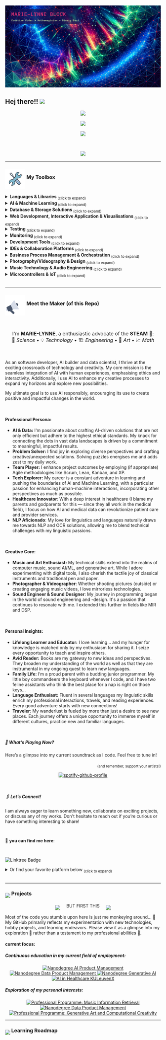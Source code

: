 ![GitHub ReadMe Header](https://github.com/MarieLynneBlock/MarieLynneBlock/blob/master/img/header_lsystem-aurora.png)
## Hej there!! <img src="https://media.giphy.com/media/hvRJCLFzcasrR4ia7z/giphy.gif" width="30px">


<!-- Stats Dashboard -->

<!-- Streak -->
<p align="center">
  <a href="https://git.io/streak-stats">
    <img src="https://streak-stats.demolab.com?user=MarieLynneBlock&theme=nord&border_radius=4.5&date_format=j%20M%5B%20Y%5D&mode=weekly&card_width=450&card_height=200"/>
  </a>
</p>

<!-- Activity Graph -->
<p align="center">
  <a href="https://git.io/streak-stats">
    <img height=250 src="https://github-readme-activity-graph.vercel.app/graph?username=MarieLynneBlock&border_radius=0&custom_title=activity%20graph&hide_title=true&bg_color=2E3440&color=81A1C1&line=88C0D0&point=5E81AC&area_color=D8DEE9&title_color=81A1C1&area=true"/>
  </a> 
</p>

<!-- GitHub Trophies -->
<p align="center">
  <a href="https://github.com/MarieLynneBlock/github-profile-trophy">
    <img src="https://github-profile-trophy.vercel.app/?username=MarieLynneBlock&theme=nord&&column=9&row=1" />
  </a>
</p>

<br>

<!-- TODO: personalise
<p align="center">
  <a href="https://github.com/marielynneblock/github-readme-stats">
    <img height="250" width="250" src="https://github-readme-stats.vercel.app/api/top-langs/?username=MarieLynneBlock&theme=nord&langs_count=8&layout=donut-vertical&border_radius=0"/>
  </a>
  <a href="https://github.com/marielynneblock/github-readme-stats">
    <img height="250" src="https://github-readme-stats.vercel.app/api?username=MarieLynneBlock&theme=nord&border_radius=0&card_width=190&ring_color=88C0D0&include_all_commits=true&rank_icon=percentile&show=reviews" />
  </a> 
</p> 
-->

<!-- Visitors badge -->
<p align="center">
  <a href="https://visitorbadge.io/status?path=https%3A%2F%2Fgithub.com%2FMarieLynneBlock">
    <img src="https://api.visitorbadge.io/api/visitors?path=https%3A%2F%2Fgithub.com%2FMarieLynneBlock&label=visitors&labelColor=%232d3440&countColor=%2380a0c0&style=flat-square" />
  </a>
</p>


---

<h3>
  <img src="https://raw.githubusercontent.com/MarieLynneBlock/MarieLynneBlock/master/gifs/toolkit.gif" width="65" align="middle"> My Toolbox
</h3>


<details>
  <summary><strong> Languages & Libraries </strong> <sub> (click to expand) </sub></summary>
  <br>
  
![Python Badge](https://img.shields.io/badge/-Python-3B4252?style=flat&logo=python&logoColor=EBCB8B)
![R Badge](https://img.shields.io/badge/-R-3B4252?style=flat&logo=r&logoColor=BF616A)
![Java Badge](https://img.shields.io/badge/-Java-3B4252?style=flat&logo=openjdk&logoColor=D08770)
![Lua Badge](https://img.shields.io/badge/-Lua-3B4252?style=flat&logo=lua&logoColor=D08770)
![ChucK Badge](https://img.shields.io/badge/-ChucK-3B4252?style=flat&logo=chuck&logoColor=81A1C1)
![Scala Badge](https://img.shields.io/badge/-Scala-3B4252?style=flat&logo=scala&logoColor=8FBCBB)
![Rust Badge](https://img.shields.io/badge/-Rust-3B4252?style=flat&logo=rust&logoColor=A3BE8C)
![C# Badge](https://img.shields.io/badge/-C%23-3B4252?style=flat&logo=sharp&logoColor=88C0D0)
![C++ Badge](https://img.shields.io/badge/-C++-3B4252?style=flat&logo=cplusplus&logoColor=88C0D0)
![.NET Badge](https://img.shields.io/badge/-.NET-3B4252?style=flat&logo=dotnet&logoColor=88C0D0)
![Delphi Badge](https://img.shields.io/badge/-Delphi-3B4252?style=flat&logo=delphi&logoColor=5E81AC)
![F# Badge](https://img.shields.io/badge/-FSharp-3B4252?style=flat&logo=fsharp&logoColor=5E81AC)
![Go Badge](https://img.shields.io/badge/-Go-3B4252?style=flat&logo=go&logoColor=5E81AC)
![Julia Badge](https://img.shields.io/badge/-Julia-3B4252?style=flat&logo=julia&logoColor=5E81AC)
![Kotlin Badge](https://img.shields.io/badge/-Kotlin-3B4252?style=flat&logo=kotlin&logoColor=BF616A)

###### general
> ![JSON Badge](https://img.shields.io/badge/-JSON-3B4252?style=flat&logo=json&logoColor=D08770)
> ![Swagger Badge](https://img.shields.io/badge/-Swagger-3B4252?style=flat&logo=swagger&logoColor=B48EAD)
> ![YAML Badge](https://img.shields.io/badge/-YAML-3B4252?style=flat&logo=yaml&logoColor=88C0D0)
> ![Terraform Badge](https://img.shields.io/badge/-Terraform-3B4252?style=flat&logo=terraform&logoColor=81A1C1)
> ![TOML Badge](https://img.shields.io/badge/-TOML-3B4252?style=flat&logo=toml&logoColor=D08770)
> ![Jenkins Badge](https://img.shields.io/badge/-Jenkins-3B4252?style=flat&logo=jenkins&logoColor=BF616A)
> ![Argo Badge](https://img.shields.io/badge/-Argo-3B4252?style=flat&logo=argo&logoColor=B48EAD)

###### Python
> ![Conda Badge](https://img.shields.io/badge/-Conda-3B4252?style=flat&logo=anaconda&logoColor=A3BE8C)
> ![Poetry Badge](https://img.shields.io/badge/-Poetry-3B4252?style=flat&logo=poetry&logoColor=5E81AC)
> ![PyPI Badge](https://img.shields.io/badge/-PyPI-3B4252?style=flat&logo=pypi&logoColor=B48EAD)
> ![Django Badge](https://img.shields.io/badge/-Django-3B4252?style=flat&logo=django&logoColor=D08770)
> ![FastAPI Badge](https://img.shields.io/badge/-FastAPI-3B4252?style=flat&logo=fastapi&logoColor=BF616A)
> ![Flask Badge](https://img.shields.io/badge/-Flask-3B4252?style=flat&logo=flask&logoColor=A3BE8C)
> ![Gunicorn Badge](https://img.shields.io/badge/-Gunicorn-3B4252?style=flat&logo=gunicorn&logoColor=8FBCBB)
> ![Celery Badge](https://img.shields.io/badge/-Celery-3B4252?style=flat&logo=celery&logoColor=5E81AC)
> ![Snyk Badge](https://img.shields.io/badge/-Snyk-3B4252?style=flat&logo=snyk&logoColor=5E81AC)
> ![Cookiecutter Badge](https://img.shields.io/badge/-Cookiecutter-3B4252?style=flat&logo=cookiecutter&logoColor=BF616A)

###### R
> ![Tidyverse Badge](https://img.shields.io/badge/-Tidyverse-3B4252?style=flat&logo=tidyverse&logoColor=88C0D0)
> ![GModels Badge](https://img.shields.io/badge/-GModels-3B4252?style=flat&logo=themodelsresource&logoColor=81A1C1)
> ![XGBoost Badge](https://img.shields.io/badge/-XGBoost-3B4252?style=flat&logo=xgboost&logoColor=B48EAD)
> ![OneR Badge](https://img.shields.io/badge/-OneR-3B4252?style=flat&logo=oner&logoColor=5E81AC)
> ![Ranger Badge](https://img.shields.io/badge/-Ranger-3B4252?style=flat&logo=ranger&logoColor=BF616A)
> ![IML Badge](https://img.shields.io/badge/-IML-3B4252?style=flat&logo=iml&logoColor=D08770)
> ![TM Badge](https://img.shields.io/badge/-TM-3B4252?style=flat&logo=tm&logoColor=A3BE8C)
> ![PDP Badge](https://img.shields.io/badge/-PDP-3B4252?style=flat&logo=pdp&logoColor=8FBCBB)
> ![H2O Badge](https://img.shields.io/badge/-H2O-3B4252?style=flat&logo=h2o&logoColor=88C0D0)
> ![VIP Badge](https://img.shields.io/badge/-VIP-3B4252?style=flat&logo=vip&logoColor=81A1C1)

###### Java
> ![Gradle Badge](https://img.shields.io/badge/-Gradle-3B4252?style=flat&logo=gradle&logoColor=A3BE8C)
> ![Spring Badge](https://img.shields.io/badge/-Spring-3B4252?style=flat&logo=spring&logoColor=A3BE8C)
> ![Spring Boot Badge](https://img.shields.io/badge/-Spring%20Boot-3B4252?style=flat&logo=springboot&logoColor=B48EAD)
> ![Hibernate Badge](https://img.shields.io/badge/-Hibernate-3B4252?style=flat&logo=hibernate&logoColor=5E81AC)
> ![Vaadin Badge](https://img.shields.io/badge/-Vaadin-3B4252?style=flat&logo=vaadin&logoColor=81A1C1)
> ![Quarkus Badge](https://img.shields.io/badge/-Quarkus-3B4252?style=flat&logo=quarkus&logoColor=88C0D0)

##### Infrastucture and DevOps
> ![Kubernetes Badge](https://img.shields.io/badge/-Kubernetes-3B4252?style=flat&logo=kubernetes&logoColor=5E81AC)
> ![Ingress Badge](https://img.shields.io/badge/-Ingress-3B4252?style=flat&logo=ingress&logoColor=88C0D0)
> ![Red Hat OpenShift Badge](https://img.shields.io/badge/-Red%20Hat%20OpenShift-3B4252?style=flat&logo=redhatopenshift&logoColor=5E81AC)
> ![AWS Badge](https://img.shields.io/badge/-AWS-3B4252?style=flat&logo=amazonwebservices&logoColor=D08770)
> ![Google Cloud Badge](https://img.shields.io/badge/-Google%20Cloud-3B4252?style=flat&logo=googlecloud&logoColor=BF616A)
> ![Azure Badge](https://img.shields.io/badge/-Azure-3B4252?style=flat&logo=microsoftazure&logoColor=D08770)
> ![Docker Badge](https://img.shields.io/badge/-Docker-3B4252?style=flat&logo=docker&logoColor=B48EAD)
> ![Podman Badge](https://img.shields.io/badge/-Podman-3B4252?style=flat&logo=podman&logoColor=81A1C1)
> ![HashiCorp Badge](https://img.shields.io/badge/-HashiCorp-3B4252?style=flat&logo=hashicorp&logoColor=88C0D0)
> ![Heroku Badge](https://img.shields.io/badge/-Heroku-3B4252?style=flat&logo=heroku&logoColor=81A1C1)
> ![Jekyll Badge](https://img.shields.io/badge/-Jekyll-3B4252?style=flat&logo=jekyll&logoColor=5E81AC)

<br>
</details>


<details>
  <summary><strong> AI & Machine Learning </strong> <sub> (click to expand) </sub></summary>
  <br>
    
![PyTorch Badge](https://img.shields.io/badge/-PyTorch-3B4252?style=flat&logo=pytorch&logoColor=BF616A)
![TensorFlow Badge](https://img.shields.io/badge/-TensorFlow-3B4252?style=flat&logo=tensorflow&logoColor=D08770)
![MLflow Badge](https://img.shields.io/badge/-MLflow-3B4252?style=flat&logo=mlflow&logoColor=BF616A)
![Scikit-Learn Badge](https://img.shields.io/badge/-Scikit--Learn-3B4252?style=flat&logo=scikit-learn&logoColor=88C0D0)
![SciPy Badge](https://img.shields.io/badge/-SciPy-3B4252?style=flat&logo=scipy&logoColor=88C0D0)
![SymPy Badge](https://img.shields.io/badge/-SymPy-3B4252?style=flat&logo=sympy&logoColor=8FBCBB)
![Matplotlib Badge](https://img.shields.io/badge/-Matplotlib-3B4252?style=flat&logo=matplotlib&logoColor=88C0D0)
![Pandas Badge](https://img.shields.io/badge/-Pandas-3B4252?style=flat&logo=pandas&logoColor=B48EAD)
![NumPy Badge](https://img.shields.io/badge/-NumPy-3B4252?style=flat&logo=numpy&logoColor=8FBCBB)
![OpenCV Badge](https://img.shields.io/badge/-OpenCV-3B4252?style=flat&logo=opencv&logoColor=D08770)
![NLTK Badge](https://img.shields.io/badge/-NLTK-3B4252?style=flat&logo=nltk&logoColor=88C0D0)
![Seaborn Badge](https://img.shields.io/badge/-Seaborn-3B4252?style=flat&logo=seaborn&logoColor=81A1C1)
![Keras Badge](https://img.shields.io/badge/-Keras-3B4252?style=flat&logo=keras&logoColor=A3BE8C)
![Jupyter Badge](https://img.shields.io/badge/-Jupyter-3B4252?style=flat&logo=jupyter&logoColor=D08770)
![Tableau Badge](https://img.shields.io/badge/-Tableau-3B4252?style=flat&logo=tableau&logoColor=88C0D0)
![OpenAI Badge](https://img.shields.io/badge/-OpenAI-3B4252?style=flat&logo=openai&logoColor=BF616A)

<br>
</details>


<details>
  <summary><strong> Database & Storage Solutions </strong> <sub> (click to expand) </sub></summary>
  <br>
    
![MySQL Badge](https://img.shields.io/badge/-MySQL-3B4252?style=flat&logo=mysql&logoColor=88C0D0)
![PostgreSQL Badge](https://img.shields.io/badge/-PostgreSQL-3B4252?style=flat&logo=postgresql&logoColor=81A1C1)
![SQLite Badge](https://img.shields.io/badge/-SQLite-3B4252?style=flat&logo=sqlite&logoColor=B48EAD)
![Amazon S3 Badge](https://img.shields.io/badge/-Amazon%20S3-3B4252?style=flat&logo=amazons3&logoColor=D08770)
![InfluxDB Badge](https://img.shields.io/badge/-InfluxDB-3B4252?style=flat&logo=influxdb&logoColor=88C0D0)
![MongoDB Badge](https://img.shields.io/badge/-MongoDB-3B4252?style=flat&logo=mongodb&logoColor=D08770)
![AWS Lambda Badge](https://img.shields.io/badge/-AWS%20Lambda-3B4252?style=flat&logo=awslambda&logoColor=A3BE8C)
![Apache Kafka Badge](https://img.shields.io/badge/-Apache%20Kafka-3B4252?style=flat&logo=apachekafka&logoColor=B48EAD)
![Apache Parquet Badge](https://img.shields.io/badge/-Apache%20Parquet-3B4252?style=flat&logo=apacheparquet&logoColor=8FBCBB)
![Apache Spark Badge](https://img.shields.io/badge/-Apache%20Spark-3B4252?style=flat&logo=apachespark&logoColor=88C0D0)

<br>
</details>


<details>
  <summary><strong> Web Development, Interactive Application & Visualisations </strong> <sub> (click to expand) </sub></summary>
  <br>
  
![HTML Badge](https://img.shields.io/badge/-HTML-3B4252?style=flat&logo=html5&logoColor=A3BE8C)
![CSS Badge](https://img.shields.io/badge/-CSS-3B4252?style=flat&logo=css3&logoColor=B48EAD)
![JavaScript Badge](https://img.shields.io/badge/-JavaScript-3B4252?style=flat&logo=javascript&logoColor=5E81AC)
![TypeScript Badge](https://img.shields.io/badge/-TypeScript-3B4252?style=flat&logo=typescript&logoColor=EBCB8B)
![Node.js Badge](https://img.shields.io/badge/-Node.js-3B4252?style=flat&logo=node.js&logoColor=BF616A)
![npm Badge](https://img.shields.io/badge/-npm-3B4252?style=flat&logo=npm&logoColor=81A1C1)

###### Frameworks & Libraries
> ![React Badge](https://img.shields.io/badge/-React-3B4252?style=flat&logo=react&logoColor=BF616A)
> ![Angular Badge](https://img.shields.io/badge/-Angular-3B4252?style=flat&logo=angular&logoColor=81A1C1)
> ![Vue.js Badge](https://img.shields.io/badge/-Vue.js-3B4252?style=flat&logo=vue.js&logoColor=5E81AC)
> ![Bootstrap Badge](https://img.shields.io/badge/-Bootstrap-3B4252?style=flat&logo=bootstrap&logoColor=8FBCBB)
> ![Sass Badge](https://img.shields.io/badge/-Sass-3B4252?style=flat&logo=sass&logoColor=88C0D0)
> ![jQuery Badge](https://img.shields.io/badge/-jQuery-3B4252?style=flat&logo=jquery&logoColor=D08770)
> ![Next.js Badge](https://img.shields.io/badge/-Next.js-3B4252?style=flat&logo=nextdotjs&logoColor=88C0D0)
> ![Ember.js Badge](https://img.shields.io/badge/-Ember.js-3B4252?style=flat&logo=emberdotjs&logoColor=81A1C1)
> ![Knex.js Badge](https://img.shields.io/badge/-Knex.js-3B4252?style=flat&logo=knexdotjs&logoColor=81A1C1)

###### Visualization & Generative Art
> ![Three.js Badge](https://img.shields.io/badge/-Three.js-3B4252?style=flat&logo=threedotjs&logoColor=5E81AC)
> ![p5.js Badge](https://img.shields.io/badge/-p5.js-3B4252?style=flat&logo=p5dotjs&logoColor=88C0D0)
> ![Processing Badge](https://img.shields.io/badge/-Processing%20Foundation-3B4252?style=flat&logo=processingfoundation&logoColor=D08770)
> ![D3.js Badge](https://img.shields.io/badge/-D3.js-3B4252?style=flat&logo=d3dotjs&logoColor=A3BE8C)

<br>
</details>


<details>
  <summary><strong> Testing </strong> <sub> (click to expand) </sub></summary>
  <br>
    
![Postman Badge](https://img.shields.io/badge/-Postman-3B4252?style=flat&logo=postman&logoColor=D08770)
![Pytest Badge](https://img.shields.io/badge/-Pytest-3B4252?style=flat&logo=pytest&logoColor=88C0D0)
![Selenium Badge](https://img.shields.io/badge/-Selenium-3B4252?style=flat&logo=selenium&logoColor=81A1C1)
![JUnit 5 Badge](https://img.shields.io/badge/-JUnit%205-3B4252?style=flat&logo=junit5&logoColor=8FBCBB)
![Cucumber Badge](https://img.shields.io/badge/-Cucumber-3B4252?style=flat&logo=cucumber&logoColor=88C0D0)
![Mocha Badge](https://img.shields.io/badge/-Mocha-3B4252?style=flat&logo=mocha&logoColor=D08770)
![NUnit Badge](https://img.shields.io/badge/-NUnit-3B4252?style=flat&logo=nunit&logoColor=88C0D0)

<br>
</details>


<details>
  <summary><strong> Monitoring </strong> <sub> (click to expand) </sub></summary>
  <br>

![Grafana Badge](https://img.shields.io/badge/-Grafana-3B4252?style=flat&logo=grafana&logoColor=B48EAD)
![Prometheus Badge](https://img.shields.io/badge/-Prometheus-3B4252?style=flat&logo=prometheus&logoColor=D08770)
![Elasticsearch Badge](https://img.shields.io/badge/-Elasticsearch-3B4252?style=flat&logo=elasticsearch&logoColor=88C0D0)
![Kibana Badge](https://img.shields.io/badge/-Kibana-3B4252?style=flat&logo=kibana&logoColor=88C0D0)
![OpenSearch Badge](https://img.shields.io/badge/-OpenSearch-3B4252?style=flat&logo=opensearch&logoColor=A3BE8C)

<br>
</details>


<details>
  <summary><strong> Development Tools </strong> <sub>(click to expand)</sub></summary>
  <br>

![Git Badge](https://img.shields.io/badge/-Git-3B4252?style=flat&logo=git&logoColor=5E81AC)
![GitHub Badge](https://img.shields.io/badge/-GitHub-3B4252?style=flat&logo=github&logoColor=8FBCBB)
![GitLab Badge](https://img.shields.io/badge/-GitLab-3B4252?style=flat&logo=gitlab&logoColor=D08770)
![Subversion Badge](https://img.shields.io/badge/-Subversion-3B4252?style=flat&logo=subversion&logoColor=D08770)
![GitKraken Badge](https://img.shields.io/badge/-GitKraken-3B4252?style=flat&logo=gitkraken&logoColor=81A1C1)
![Homebrew Badge](https://img.shields.io/badge/-Homebrew-3B4252?style=flat&logo=homebrew&logoColor=BF616A)
![Slack Badge](https://img.shields.io/badge/-Slack-3B4252?style=flat&logo=slack&logoColor=B48EAD)
![Discord Bagde](https://img.shields.io/badge/-Discord-3B4252?style=flat&logo=discord&logoColor=BF616A)

<br>
</details>


<details>
  <summary><strong> IDEs & Collaboration Platforms </strong> <sub> (click to expand) </sub></summary>
  <br>

![IntelliJ IDEA Badge](https://img.shields.io/badge/-IntelliJ%20IDEA-3B4252?style=flat&logo=intellijidea&logoColor=A3BE8C)
![PyCharm Badge](https://img.shields.io/badge/-PyCharm-3B4252?style=flat&logo=pycharm&logoColor=A3BE8C)
![VSCode Badge](https://img.shields.io/badge/-VSCode-3B4252?style=flat&logo=visualstudiocode&logoColor=88C0D0)
![Atom Badge](https://img.shields.io/badge/-Atom-3B4252?style=flat&logo=atom&logoColor=5E81AC)
![RStudio IDE Badge](https://img.shields.io/badge/-RStudio%20IDE-3B4252?style=flat&logo=rstudioide&logoColor=D08770)
![WebStorm Badge](https://img.shields.io/badge/-WebStorm-3B4252?style=flat&logo=webstorm&logoColor=BF616A)
![CLion Badge](https://img.shields.io/badge/-CLion-3B4252?style=flat&logo=clion&logoColor=BF616A)
![Eclipse IDE Badge](https://img.shields.io/badge/-Eclipse%20IDE-3B4252?style=flat&logo=eclipseide&logoColor=8FBCBB)
![ReSharper Badge](https://img.shields.io/badge/-ReSharper-3B4252?style=flat&logo=resharper&logoColor=BF616A)
![GoLand Badge](https://img.shields.io/badge/-GoLand-3B4252?style=flat&logo=goland&logoColor=BF616A)
![Sublime Text Badge](https://img.shields.io/badge/-Sublime%20Text-3B4252?style=flat&logo=sublimetext&logoColor=BF616A)
![Xcode Badge](https://img.shields.io/badge/-Xcode-3B4252?style=flat&logo=xcode&logoColor=A3BE8C)

![Google Colab Badge](https://img.shields.io/badge/-Google%20Colab-3B4252?style=flat&logo=googlecolab&logoColor=D08770)
![GitHub Codespaces Badge](https://img.shields.io/badge/-GitHub%20Codespaces-3B4252?style=flat&logo=github&logoColor=8FBCBB)

<br>
</details>


<details>
  <summary><strong> Business Process Management & Orchestration </strong> <sub> (click to expand) </sub></summary>

###### Core BPM & Workflow Automation
> ![OutSystems Badge](https://img.shields.io/badge/-OutSystems-3B4252?style=flat&logo=outsystems&logoColor=BF616A)
> ![Camunda Badge](https://img.shields.io/badge/-Camunda-3B4252?style=flat&logo=camunda&logoColor=5E81AC)
> ![UiPath Badge](https://img.shields.io/badge/-UiPath-3B4252?style=flat&logo=uipath&logoColor=B48EAD)


###### Project Management & Collaboration
> ![Jira Badge](https://img.shields.io/badge/-Jira-3B4252?style=flat&logo=jira&logoColor=BF616A)
> ![Confluence Badge](https://img.shields.io/badge/-Confluence-3B4252?style=flat&logo=confluence&logoColor=81A1C1)
> ![Trello Badge](https://img.shields.io/badge/-Trello-3B4252?style=flat&logo=trello&logoColor=A3BE8C)

###### Design & Diagramming
> ![UML Badge](https://img.shields.io/badge/-UML-3B4252?style=flat&logo=uml&logoColor=8FBCBB)
> ![CmapTools Badge](https://img.shields.io/badge/-CmapTools-3B4252?style=flat&logo=cmaptools&logoColor=81A1C1)
> ![Visio Badge](https://img.shields.io/badge/-Visio-3B4252?style=flat&logo=microsoftvisio&logoColor=88C0D0)
> ![Miro Badge](https://img.shields.io/badge/-Miro-3B4252?style=flat&logo=miro&logoColor=5E81AC)
> ![Lucid Badge](https://img.shields.io/badge/-Lucid-3B4252?style=flat&logo=lucid&logoColor=A3BE8C)
> ![Figma Badge](https://img.shields.io/badge/-Figma-3B4252?style=flat&logo=figma&logoColor=D08770)
> ![XD Badge](https://img.shields.io/badge/-XD-3B4252?style=flat&logo=adobexd&logoColor=88C0D0)

<br>
</details>


<details>
  <summary><strong> Photography/Videography & Design </strong> <sub> (click to expand) </sub></summary>

###### Photography & Photo Editing
> ![Fujifilm Badge](https://img.shields.io/badge/-Fujifilm-3B4252?style=flat&logo=fujifilm&logoColor=8FBCBB)
> ![Adobe Badge](https://img.shields.io/badge/-Adobe-3B4252?style=flat&logo=adobe&logoColor=5E81AC)
> ![Lightroom Badge](https://img.shields.io/badge/-Lightroom-3B4252?style=flat&logo=adobelightroom&logoColor=A3BE8C)
> ![Lightroom Classic Badge](https://img.shields.io/badge/-Lightroom%20Classic-3B4252?style=flat&logo=adobelightroomclassic&logoColor=B48EAD)
> ![Photoshop Badge](https://img.shields.io/badge/-Photoshop-3B4252?style=flat&logo=adobephotoshop&logoColor=8FBCBB)
> ![Affinity Badge](https://img.shields.io/badge/-Affinity-3B4252?style=flat&logo=affinity&logoColor=81A1C1)
> ![DJI Badge](https://img.shields.io/badge/-DJI-3B4252?style=flat&logo=dji&logoColor=A3BE8C)

###### Video Production
> ![Final Cut Pro Badge](https://img.shields.io/badge/-Final%20Cut%20Pro-3B4252?style=flat&logo=finalcutpro&logoColor=5E81AC)
> ![After Effects Badge](https://img.shields.io/badge/-After%20Effects-3B4252?style=flat&logo=adobeaftereffects&logoColor=BF616A)


###### Graphics & Design
> ![Illustrator Badge](https://img.shields.io/badge/-Illustrator-3B4252?style=flat&logo=adobeillustrator&logoColor=D08770)
> ![Blender Badge](https://img.shields.io/badge/-Blender-3B4252?style=flat&logo=blender&logoColor=88C0D0)
> ![GIMP Badge](https://img.shields.io/badge/-GIMP-3B4252?style=flat&logo=gimp&logoColor=88C0D0)
> ![Canva Badge](https://img.shields.io/badge/-Canva-3B4252?style=flat&logo=canva&logoColor=81A1C1)
> ![Cinema 4D Badge](https://img.shields.io/badge/-Cinema%204D-3B4252?style=flat&logo=cinema4d&logoColor=BF616A)

<br>
</details>


<details>
  <summary><strong> Music Technology & Audio Engineering </strong> <sub> (click to expand) </sub></summary>
  <br>

![ProTools Badge](https://img.shields.io/badge/-ProTools-3B4252?style=flat&logo=protools&logoColor=8FBCBB)
![Logic Pro Badge](https://img.shields.io/badge/-Logic%20Pro-3B4252?style=flat&logo=logicpro&logoColor=A3BE8C)
![Steinberg Badge](https://img.shields.io/badge/-Steinberg-3B4252?style=flat&logo=steinberg&logoColor=81A1C1)
![Ableton Live Badge](https://img.shields.io/badge/-Ableton%20Live-3B4252?style=flat&logo=abletonlive&logoColor=B48EAD)
![iZotope Badge](https://img.shields.io/badge/-iZotope-3B4252?style=flat&logo=izotope&logoColor=D08770)
![Moises Badge](https://img.shields.io/badge/-Moises-3B4252?style=flat&logo=moises&logoColor=8FBCBB)
![Bitwig Badge](https://img.shields.io/badge/-Bitwig-3B4252?style=flat&logo=bitwig&logoColor=B48EAD)
![Ardour Badge](https://img.shields.io/badge/-Ardour-3B4252?style=flat&logo=ardour&logoColor=81A1C1)
![Audacity Badge](https://img.shields.io/badge/-Audacity-3B4252?style=flat&logo=audacity&logoColor=5E81AC)
![BandLab Badge](https://img.shields.io/badge/-BandLab-3B4252?style=flat&logo=bandlab&logoColor=A3BE8C)


###### Scoring & Composing
> ![Finale Badge](https://img.shields.io/badge/-Finale-3B4252?style=flat&logo=finale&logoColor=B48EAD)
> ![Sibelius Badge](https://img.shields.io/badge/-Sibelius-3B4252?style=flat&logo=sibelius&logoColor=FFFFFF)
> ![MuseScore Badge](https://img.shields.io/badge/-MuseScore-3B4252?style=flat&logo=musescore&logoColor=B48EAD)

###### Music Programming and Sound Design
> ![JUCE Badge](https://img.shields.io/badge/-JUCE-3B4252?style=flat&logo=juce&logoColor=A3BE8C)
> ![Max/MSP Badge](https://img.shields.io/badge/-Max%2FMSP-3B4252?style=flat&logo=max&logoColor=EBCB8B)
> ![FMOD Badge](https://img.shields.io/badge/-FMOD-3B4252?style=flat&logo=fmod&logoColor=B48EAD)
> ![Octave Badge](https://img.shields.io/badge/-Octave-3B4252?style=flat&logo=octave&logoColor=5E81AC)
> ![Wwise Badge](https://img.shields.io/badge/-Wwise-3B4252?style=flat&logo=wwise&logoColor=D08770)
> ![Unreal Engine Badge](https://img.shields.io/badge/-Unreal%20Engine-3B4252?style=flat&logo=unrealengine&logoColor=88C0D0)
> ![SuperCollider Badge](https://img.shields.io/badge/-SuperCollider-3B4252?style=flat&logo=supercollider&logoColor=FF69B4)
> ![Audulus Badge](https://img.shields.io/badge/-Audulus-3B4252?style=flat&logo=audulus&logoColor=88C0D0)
> ![Pure Data Badge](https://img.shields.io/badge/-Pure%20Data-3B4252?style=flat&logo=puredata&logoColor=00FFFF)
> ![Csound Badge](https://img.shields.io/badge/-Csound-3B4252?style=flat&logo=csound&logoColor=00FFFF)
> ![Sonic Pi Badge](https://img.shields.io/badge/-Sonic%20Pi-3B4252?style=flat&logo=sonicpi&logoColor=FF69B4)

###### Tools
> ![MIDI Badge](https://img.shields.io/badge/-MIDI-3B4252?style=flat&logo=midi&logoColor=81A1C1)
> ![Yamaha Corporation Badge](https://img.shields.io/badge/-Yamaha%20Corporation-3B4252?style=flat&logo=yamahacorporation&logoColor=B48EAD)
> ![Audio-Technica Badge](https://img.shields.io/badge/-Audio%20Technica-3B4252?style=flat&logo=audiotechnica&logoColor=BF616A)

###### AI
> ![AIVA Badge](https://img.shields.io/badge/-AIVA-3B4252?style=flat&logo=aiva&logoColor=FF69B4)
> ![Suno Badge](https://img.shields.io/badge/-Suno-3B4252?style=flat&logo=suno&logoColor=A3BE8C)
> ![Udio Badge](https://img.shields.io/badge/-Udio-3B4252?style=flat&logo=udio&logoColor=00FFFF)

<br>
</details>


<details>
  <summary><strong> Microcontrollers & IoT </strong> <sub> (click to expand) </sub></summary>
  <br>

![Raspberry Pi Badge](https://img.shields.io/badge/-Raspberry%20Pi-3B4252?style=flat&logo=raspberrypi&logoColor=BF616A)
![Arduino Badge](https://img.shields.io/badge/-Arduino-3B4252?style=flat&logo=arduino&logoColor=A3BE8C)

<br>
</details>

<br>

---

<h3>
  <img src="https://raw.githubusercontent.com/MarieLynneBlock/MarieLynneBlock/master/gifs/about-me.gif" width="65" align="middle"> Meet the Maker (of this Repo)
</h3>

<br>

<p align="center" style="font-size:16px;">
  I'm <strong>MARIE-LYNNE</strong>, a enthusiastic advocate of the <strong>STEAM</strong> 💨:<br>
  🔬 <em>Science</em>   •  💡 <em>Technology</em>  •   🏗 <em>Engineering</em>  •  🎨 <em>Art</em>  •  📈 <em>Math</em>
</p>

<br>

As an software developer, AI builder and data scientist, I thrive at the exciting crossroads of technology and creativity. My core mission is the seamless integration of AI with human experiences, emphasising ethics and interactivity. Additionally, I use AI to enhance my creative processes to expand my horizons and explore new possibilities.

My ultimate goal is to use AI responsibly, encouraging its use to create positive and impactful changes in the world.

<br>

#### Professional Persona:

- **AI & Data:** I'm passionate about crafting AI-driven solutions that are not only efficient but adhere to the highest ethical standards. My knack for connecting the dots in vast data landscapes is driven by a commitment to meaningful, impactful results.
- **Problem Solver:** I find joy in exploring diverse perspectives and crafting creative/unexpected solutions. Solving puzzles energises me and adds zest to my daily work.
- **Team Player:** I enhance project outcomes by employing (if appropriate) Agile methodologies like Scrum, Lean, Kanban, and XP.
- **Tech Explorer:** My career is a constant adventure in learning and pushing the boundaries of AI and Machine Learning, with a particular passion for enhancing human-machine interactions, incorporating other perspectives as much as possible.
- **Healthcare Innovator**: With a deep interest in healthcare (I blame my parents and godparents for this — since they all work in the medical field), I focus on how AI and medical data can revolutionize patient care and provider services.
- **NLP Aficionado**: My love for linguistics and languages naturally draws me towards NLP and OCR solutions, allowing me to blend technical challenges with my linguistic passions.

<br>

#### Creative Core:

- **Music and Art Enthusiast:** My technical skills extend into the realms of computer music, sound AI/ML, and generative art. While I adore experimenting with digital tools, I also cherish the tactile joy of classical instruments and traditional pen and paper.
- **Photographer & Videographer**: Whether shooting pictures (outside) or creating engaging music videos, I love mirrorless technologies.
- **Sound Engineer & Sound Designer**: My journey in programming began in the world of sound engineering and -design. It's a passion that continues to resonate with me. I extended this further in fields like MIR and DSP.

<br>

#### Personal Insights:

- **Lifelong Learner and Educator:** I love learning... and my hunger for knowledge is matched only by my enthusiasm for sharing it. I seize every opportunity to teach and inspire others.
- **Avid Reader:** Books are my gateway to new ideas and perspectives. They broaden my understanding of the world as well as that they are instrumental in my ongoing quest to learn new languages.
- **Family Life:** I’m a proud parent with a budding junior programmer. My little boy commandeers the keyboard whenever I code, and I have two feline assistants who think the best place for a nap is right on those keys...
- **Language Enthusiast:** Fluent in several languages my linguistic skills enrich my professional interactions, travels, and reading experiences. Every good adventure starts with new connections!
- **Traveler**: My wanderlust is fueled by more than just a desire to see new places. Each journey offers a unique opportunity to immerse myself in different cultures, practice new and familiar languages.

<br>

##### 🎵 What’s Playing Now?
Here’s a glimpse into my current soundtrack as I code. Feel free to tune in!

<p align=right><sub> (and remember, support your artists!) </sub></p>


<div align="center">
  
[![spotify-github-profile](https://spotify-github-profile.kittinanx.com/api/view?uid=7dm9vs5mxucdihu106yjotae1&cover_image=true&theme=natemoo-re&show_offline=false&background_color=2e3440&interchange=false&bar_color=5e81ac&bar_color_cover=false)](https://spotify-github-profile.kittinanx.com/api/view?uid=7dm9vs5mxucdihu106yjotae1&redirect=true)

</div>

<br>

##### 🖇️ Let’s Connect!
I am always eager to learn something new, collaborate on exciting projects, or discuss any of my works. Don't hesitate to reach out if you’re curious or have something interesting to share!

<br/>

📩 **you can find me here**:

<br>

![Linktree Badge](https://img.shields.io/badge/-Linktree-3B4252?style=flat&logo=linktree&logoColor=BF616A)


<details>
  <summary> Or find your favorite platform below <sub>(click to expand)</sub></summary>
  <br>

###### Code
> ![GitHub Badge](https://img.shields.io/badge/-GitHub%20%28personal%29-3B4252?style=flat&logo=github&logoColor=8FBCBB)
> ![GitHub Badge](https://img.shields.io/badge/-GitHub%20%28creative%20coding%29-3B4252?style=flat&logo=github&logoColor=88C0D0)

> [![Hugging Face Badge](https://img.shields.io/badge/-Hugging%20Face-3B4252?style=flat&logo=huggingface&logoColor=EBCB8B)](https://huggingface.co/MarieLynneBlock)
> ![Medium Badge](https://img.shields.io/badge/-Medium-3B4252?style=flat&logo=medium&logoColor=88C0D0)
> ![Stack Overflow Badge](https://img.shields.io/badge/-Stack%20Overflow-3B4252?style=flat&logo=stackoverflow&logoColor=8FBCBB)

###### Music
> [![Bandcamp](https://img.shields.io/badge/-Bandcamp-3B4252?style=flat&logo=bandcamp&logoColor=BF616A)](https://bandcamp.com/marielynneblock)
> ![SoundCloud Badge](https://img.shields.io/badge/-SoundCloud-3B4252?style=flat&logo=soundcloud&logoColor=BF616A)
> ![Spotify Badge](https://img.shields.io/badge/-Spotify-3B4252?style=flat&logo=spotify&logoColor=D08770)

> ![YouTube Badge](https://img.shields.io/badge/-YouTube%20%28band%3A%20Two%20For%20The%20Price%20Of%20One%29-3B4252?style=flat&logo=youtube&logoColor=81A1C1)

###### Social
> [![LinkedIn Badge](https://img.shields.io/badge/-LinkedIn%20%28personal%29-3B4252?style=flat&logo=linkedin&logoColor=5E81AC)](https://www.linkedin.com/in/marielynneblock/)
> [![LinkedIn Badge](https://img.shields.io/badge/-LinkedIn%20%28organisation%29-3B4252?style=flat&logo=linkedin&logoColor=5E81AC)](https://www.linkedin.com/in/marielynneblock/)

> ![Instagram Badge](https://img.shields.io/badge/-Instagram%20%28personal%29-3B4252?style=flat&logo=instagram&logoColor=B48EAD)
> ![Instagram Badge](https://img.shields.io/badge/-Instagram%20%28creative%20coding%29-3B4252?style=flat&logo=instagram&logoColor=B48EAD)
> ![Instagram Badge](https://img.shields.io/badge/-Instagram%20%28photography%29-3B4252?style=flat&logo=instagram&logoColor=B48EAD)

> ![YouTube Badge](https://img.shields.io/badge/-YouTube%20%28personal%29-3B4252?style=flat&logo=youtube&logoColor=81A1C1)
> ![YouTube Badge](https://img.shields.io/badge/-YouTube%20%28The%20Munchkin%20Algorithm%29-3B4252?style=flat&logo=youtube&logoColor=81A1C1)
> ![YouTube Badge](https://img.shields.io/badge/-YouTube%20%28band%3A%20Two%20For%20The%20Price%20Of%20One%29-3B4252?style=flat&logo=youtube&logoColor=81A1C1)

> ![TikTok Badge](https://img.shields.io/badge/-TikTok-3B4252?style=flat&logo=tiktok&logoColor=BF616A)

###### Sport
> ![Strava Badge](https://img.shields.io/badge/-Strava-3B4252?style=flat&logo=strava&logoColor=5E81AC)
> ![Fitbit Badge](https://img.shields.io/badge/-Fitbit-3B4252?style=flat&logo=fitbit&logoColor=8FBCBB)

###### For My Fellow Nerds
> [![Steam Badge](https://img.shields.io/badge/-Steam-3B4252?style=flat&logo=steam&logoColor=88C0D0)](https://steamcommunity.com/id/KaptajnNord)

<br>
</details>


<br>

---


<h3>
  <img src="https://raw.githubusercontent.com/MarieLynneBlock/MarieLynneBlock/master/gifs/postits.gif" width="65" align="middle"> Projects
</h3>

<p align="center">
  <img src="https://raw.githubusercontent.com/MarieLynneBlock/MarieLynneBlock/master/gifs/roadsign.gif" width="40" align="middle">
  &nbsp;&nbsp;&nbsp; BUT FIRST THIS &nbsp;&nbsp;&nbsp;
  <img src="https://raw.githubusercontent.com/MarieLynneBlock/MarieLynneBlock/master/gifs/roadsign.gif" width="40" align="middle">  
</p>
Most of the code you stumble upon here is just me monkeying around... 🐒 <br>
My GitHub primarily reflects my experimentation with new technologies, hobby projects, and learning endeavors. Please view it as a glimpse into my exploration 🧪 rather than a testament to my professional abilities 🦸.

#### current focus:
##### Continuous education in my current field of employment:
 
<div align="center">
  <a href="https://github.com/MarieLynneBlock/nanodegree_AI-product-management">
    <img src="https://github-readme-stats.vercel.app/api/pin/?username=MarieLynneBlock&repo=nanodegree_AI-product-management&theme=nord" alt="Nanodegree AI Product Management">
  </a>
  
  <a href="https://github.com/MarieLynneBlock/nanodegree_data-product-management">
    <img src="https://github-readme-stats.vercel.app/api/pin/?username=MarieLynneBlock&repo=nanodegree_data-product-management&theme=nord" alt="Nanodegree Data Product Management">
  </a>
  
  <a href="https://github.com/MarieLynneBlock/nanodegree_generative-AI">
    <img src="https://github-readme-stats.vercel.app/api/pin/?username=MarieLynneBlock&repo=nanodegree_generative-AI&theme=nord" alt="Nanodegree Generative AI">
  </a>
  
  <a href="https://github.com/MarieLynneBlock/AI-in-healthcare_KULeuvenX">
    <img src="https://github-readme-stats.vercel.app/api/pin/?username=MarieLynneBlock&repo=AI-in-healthcare_KULeuvenX&theme=nord" alt="AI in Healthcare KULeuvenX">
  </a>
</div>

##### Exploration of my personal interests:

<div align="center">
  <a href="https://github.com/MarieLynneBlock/music-information-retrieval_UVAC">
    <img src="https://github-readme-stats.vercel.app/api/pin/?username=MarieLynneBlock&repo=music-information-retrieval_UVAC&theme=nord" alt="Professional Programme: Music Information Retrieval">
  </a>

  
  <a href="https://github.com/MarieLynneBlock/nanodegree_data-product-management">
    <img src="https://github-readme-stats.vercel.app/api/pin/?username=MarieLynneBlock&repo=nanodegree_data-product-management&theme=nord" alt="Nanodegree Data Product Management">
  </a>
  
  <a href="https://github.com/MarieLynneBlock/generative-art-and-computational-creativity_SFU">
    <img src="https://github-readme-stats.vercel.app/api/pin/?username=MarieLynneBlock&repo=generative-art-and-computational-creativity_SFU&theme=nord" alt="Professional Programme: Generative Art and Computational Creativity">
  </a>
</div>

---

<h3>
  <img src="https://raw.githubusercontent.com/MarieLynneBlock/MarieLynneBlock/master/gifs/postits.gif" width="65" align="middle"> Learning Roadmap
</h3>

<!-- TODO -->

<!--
### Full Stack Projects

[![](https://img.shields.io/badge/-🧬%20My%20Website-000)](https://github.com/adamalston/v2)
[![](https://img.shields.io/badge/-🦠%20COVID‑19%20Dashboard-000)](https://github.com/adamalston/COVID-19-Dashboard)
[![](https://img.shields.io/badge/-📝%20Summarizer-000)](https://github.com/adamalston/Summarizer)
[![](https://img.shields.io/badge/-🔬%20Overwatch-000)](https://github.com/adamalston/overwatch)
[![](https://img.shields.io/badge/-🛰%20KubeSat-000)](https://github.com/adamalston/kubesat)
[![](https://img.shields.io/badge/-🔊%20Voice%20Poker-000)](https://github.com/adamalston/Poker)
[![](https://img.shields.io/badge/-🗺%20PokémonGo%20Map-000)](https://github.com/adamalston/PokemonGo-Map)
-->

